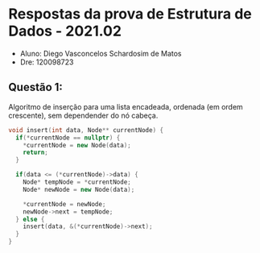 # Respostas da prova de Estrutura de Dados - 2021.02
* Aluno: Diego Vasconcelos Schardosim de Matos
* Dre: 120098723

## Questão 1: 
Algoritmo de inserção para uma lista encadeada, ordenada (em ordem crescente), sem dependender do nó cabeça.
```C++
void insert(int data, Node** currentNode) {
  if(*currentNode == nullptr) {
    *currentNode = new Node(data);
    return;
  }

  if(data <= (*currentNode)->data) {
    Node* tempNode = *currentNode;
    Node* newNode = new Node(data);

    *currentNode = newNode;
    newNode->next = tempNode;
  } else {
    insert(data, &(*currentNode)->next);
  }
}
```
